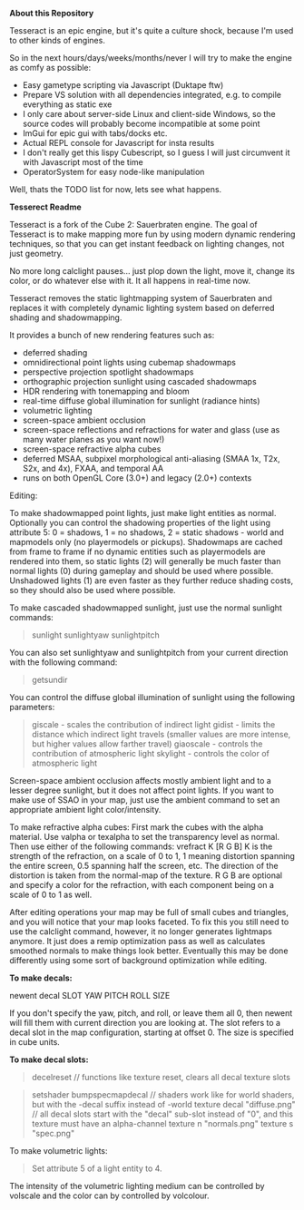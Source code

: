 **About this Repository**

Tesseract is an epic engine, but it's quite a culture shock, because I'm used to other kinds of engines.

So in the next hours/days/weeks/months/never I will try to make the engine as comfy as possible:

 - Easy gametype scripting via Javascript (Duktape ftw)
 - Prepare VS solution with all dependencies integrated, e.g. to compile everything as static exe
 - I only care about server-side Linux and client-side Windows, so the source codes will probably become incompatible at some point
 - ImGui for epic gui with tabs/docks etc.
 - Actual REPL console for Javascript for insta results
 - I don't really get this lispy Cubescript, so I guess I will just circumvent it with Javascript most of the time
 - OperatorSystem for easy node-like manipulation
 
Well, thats the TODO list for now, lets see what happens.

**Tesserect Readme**


Tesseract is a fork of the Cube 2: Sauerbraten engine. The goal of Tesseract
is to make mapping more fun by using modern dynamic rendering techniques, so
that you can get instant feedback on lighting changes, not just geometry.

No more long calclight pauses... just plop down the light, move it, change its
color, or do whatever else with it. It all happens in real-time now.

Tesseract removes the static lightmapping system of Sauerbraten and replaces
it with completely dynamic lighting system based on deferred shading and
shadowmapping.

It provides a bunch of new rendering features such as:

* deferred shading
* omnidirectional point lights using cubemap shadowmaps
* perspective projection spotlight shadowmaps
* orthographic projection sunlight using cascaded shadowmaps
* HDR rendering with tonemapping and bloom
* real-time diffuse global illumination for sunlight (radiance hints)
* volumetric lighting
* screen-space ambient occlusion
* screen-space reflections and refractions for water and glass (use as many water planes as you want now!)
* screen-space refractive alpha cubes
* deferred MSAA, subpixel morphological anti-aliasing (SMAA 1x, T2x, S2x, and 4x), FXAA, and temporal AA
* runs on both OpenGL Core (3.0+) and legacy (2.0+) contexts

Editing:

To make shadowmapped point lights, just make light entities as normal. Optionally you can control the shadowing properties of the light using attribute 5: 0 = shadows, 1 = no shadows, 2 = static shadows - world and mapmodels only (no playermodels or pickups). Shadowmaps are cached from frame to frame if no dynamic entities such as playermodels are rendered into them, so static lights (2) will generally be much faster than normal lights (0) during gameplay and should be used where possible. Unshadowed lights (1) are even faster as they further reduce shading costs, so they should also be used where possible.

To make cascaded shadowmapped sunlight, just use the normal sunlight commands:

> sunlight
> sunlightyaw
> sunlightpitch

You can also set sunlightyaw and sunlightpitch from your current direction with the following command:

> getsundir

You can control the diffuse global illumination of sunlight using the following parameters:
> giscale - scales the contribution of indirect light
> gidist - limits the distance which indirect light travels (smaller values are more intense, but higher values allow farther travel)
> giaoscale - controls the contribution of atmospheric light
> skylight - controls the color of atmospheric light

Screen-space ambient occlusion affects mostly ambient light and to a lesser degree sunlight,
but it does not affect point lights. If you want to make use of SSAO in your map, just use 
the ambient command to set an appropriate ambient light color/intensity.

To make refractive alpha cubes:
First mark the cubes with the alpha material. Use valpha or texalpha to set the transparency level as normal.
Then use either of the following commands:
vrefract K [R G B]
K is the strength of the refraction, on a scale of 0 to 1, 1 meaning distortion spanning the entire screen, 0.5 spanning half the screen, etc.
The direction of the distortion is taken from the normal-map of the texture.
R G B are optional and specify a color for the refraction, with each component being on a scale of 0 to 1 as well.

After editing operations your map may be full of small cubes and triangles, and you will notice that your map looks faceted.
To fix this you still need to use the calclight command, however, it no longer generates lightmaps anymore.
It just does a remip optimization pass as well as calculates smoothed normals to make things look better.
Eventually this may be done differently using some sort of background optimization while editing.

**To make decals:**

newent decal SLOT YAW PITCH ROLL SIZE

If you don't specify the yaw, pitch, and roll, or leave them all 0, then newent will fill them with current direction you are looking at.
The slot refers to a decal slot in the map configuration, starting at offset 0.
The size is specified in cube units.

**To make decal slots:**

> decelreset // functions like texture reset, clears all decal texture slots

> setshader bumpspecmapdecal  // shaders work like for world shaders, but with the -decal suffix instead of -world
> texture decal "diffuse.png" // all decal slots start with the "decal" sub-slot instead of "0", and this texture must have an alpha-channel
> texture n "normals.png"
> texture s "spec.png"

To make volumetric lights:

> Set attribute 5 of a light entity to 4.

The intensity of the volumetric lighting medium can be controlled by volscale and the color can by controlled by volcolour.

